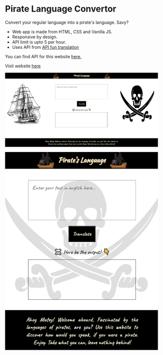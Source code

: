 # Pirate Language Convertor

Convert your regular language into a pirate's language. Savy?

* Web app is made from HTML, CSS and Vanilla JS.
* Responsive by design.
* API limit is upto 5 per hour.
* Uses API from [API fun translation](https://funtranslations.com/)

You can find API for this website [here.](https://funtranslations.com/pirate)

Visit website [here](https://the-pirate-speak.netlify.app/)

![Pirate's Language Translator Website](./images/Pirate-language-website.png)

![Pirate's Language Translator Website](./images/Pirate-language-mobile-website.png)
